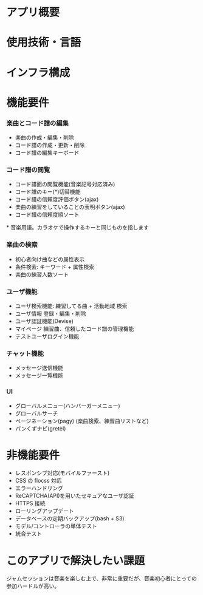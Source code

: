 # アプリ概要





# 使用技術・言語




# インフラ構成



# 機能要件

### 楽曲とコード譜の編集

- 楽曲の作成・編集・削除
- コード譜の作成・更新・削除
- コード譜の編集キーボード

### コード譜の閲覧

- コード譜面の閲覧機能(音楽記号対応済み)
- コード譜のキー(\*)切替機能
- コード譜の信頼度評価ボタン(ajax)
- 楽曲の練習をしていることの表明ボタン(ajax)
- コード譜の信頼度順ソート

\* 音楽用語。カラオケで操作するキーと同じものを指します

### 楽曲の検索

- 初心者向け曲などの属性表示
- 条件検索: キーワード + 属性検索
- 楽曲の練習人数ソート

### ユーザ機能

- ユーザ検索機能: 練習してる曲 + 活動地域 検索
- ユーザ情報 登録・編集・削除
- ユーザ認証機能(Devise)
- マイページ 練習曲、信頼したコード譜の管理機能
- テストユーザログイン機能

### チャット機能

- メッセージ送信機能
- メッセージ一覧機能

### UI

- グローバルメニュー(ハンバーガーメニュー)
- グローバルサーチ
- ページネーション(pagy) (楽曲検索、練習曲リストなど)
- パンくずナビ(gretel)

# 非機能要件

- レスポンシブ対応(モバイルファースト)
- CSS の flocss 対応
- エラーハンドリング
- ReCAPTCHA(API)を用いたセキュアなユーザ認証
- HTTPS 接続
- ローリングアップデート
- データベースの定期バックアップ(bash + S3)
- モデル/コントローラの単体テスト
- 統合テスト

# このアプリで解決したい課題

ジャムセッションは音楽を楽しむ上で、非常に重要だが、音楽初心者にとっての参加ハードルが高い。


